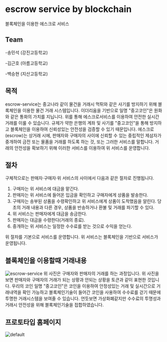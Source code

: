 # escrow service by blockchain
블록체인을 이용한 에스크로 서비스

## Team
-송민석 (강진고등학교)

-김근호 (아름고등학교)

-백승현 (지산고등학교)

## 목적
escrow-service는 중고나라 같이 물건을 거래시 먹튀와 같은 사기를 방지하기 위해 블록체인을 이용한 물건 거래 시스템입니다.
이더리움을 기반으로 일명 "중고코인"은 원화와 같은 통화의 가치를 지닙니다. 위를 통해 에스크로서비스를 이용하여 안전한 실시간 거래를 이룰 수 있습니다. 규제가 약한 은행의 계좌 및 사기를 "중고코인"을 통해 방지하고 블록체인을 이용하여 신뢰성있는 안전성을 검증할 수 있기 때문입니다.
에스크로(escrow)는 상거래 시에, 판매자와 구매자의 사이에 신뢰할 수 있는 중립적인 제삼자가 중개하여 금전 또는 물품을 거래를 하도록 하는 것, 또는 그러한 서비스를 말합니다. 거래의 안전성을 확보하기 위해 이러한 서비스를 이용하여 위 서비스를 운영합니다.

## 절차

구체적으로는 판매자·구매자·위 서비스의 사이에서 다음과 같은 절차로 진행됩니다.

1. 구매자는 위 서비스에 대금을 맡긴다.
2. 판매자는 위 서비스에 들어온 입금을 확인하고 구매자에게 상품을 발송한다.
3. 구매자는 송부된 상품을 수령확인하고 위 서비스에게 상품이 도착했음을 알린다. 당초의 거래 내용과 다른 경우, 상품을 반송하거나 환불 및 거래를 파기할 수 있다.
4. 위 서비스는 판매자에게 대금을 송금한다.
5. 판매자는 대금을 수령한다(거래의 종료).
6. 중개하는 위 서비스는 일정한 수수료를 받는 것으로 수익을 얻는다.

위 절차를 기본으로 서비스를 운영합니다. 위 서비스는 블록체인을 기반으로 서비스가 운영됩니다.

## 블록체인을 이용할때 거래내용
![escrow-service](https://user-images.githubusercontent.com/42334011/51070952-411b0380-168d-11e9-8c4b-c1c8038980f6.png)
위 사진은 구매자와 판매자의 거래를 하는 과정입니다. 위 사진을 보면 판매자와 구매자의 거래가 되는 상황과 안되는 상황을 토큰과 같이 표현한 것입니다.
우리의 코인 일명 "중고코인"은 코인을 이용하여 안정성있는 거래 및 실시간으로 거래내역을 확인 가능하고 블록체인기술이 들어간 코인을 사용하여 수수료를
걷기 때문에 투명한 거래시스템을 보여줄 수 있습니다. 언듯보면 가상화폐같지만 수수료의 투명성과 거래시 안전성을 위해 블록체인기술을 접합하였습니다.

## 프로토타입 홈페이지
![default](https://user-images.githubusercontent.com/42334011/51075514-a68fe400-16cf-11e9-8c3c-f6a95938cace.png)

